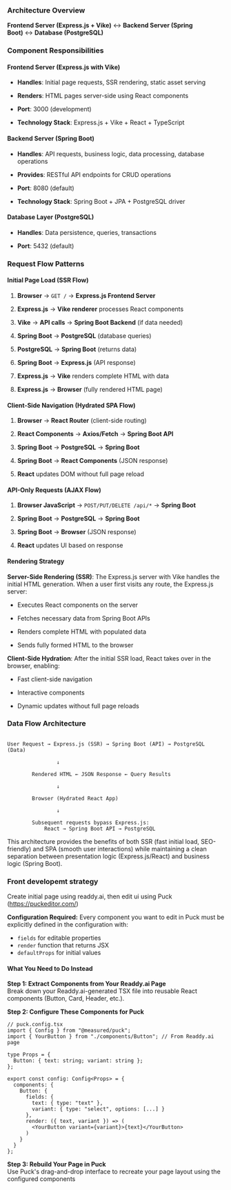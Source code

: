 ### **Architecture Overview**
  

**Frontend Server (Express.js + Vike)** ↔ **Backend Server (Spring Boot)** ↔ **Database (PostgreSQL)**
  

### **Component Responsibilities**

#### **Frontend Server (Express.js with Vike)**

- **Handles**: Initial page requests, SSR rendering, static asset serving

- **Renders**: HTML pages server-side using React components

- **Port**: 3000 (development)

- **Technology Stack**: Express.js + Vike + React + TypeScript


#### **Backend Server (Spring Boot)**

- **Handles**: API requests, business logic, data processing, database operations

- **Provides**: RESTful API endpoints for CRUD operations

- **Port**: 8080 (default)

- **Technology Stack**: Spring Boot + JPA + PostgreSQL driver

  

#### **Database Layer (PostgreSQL)**

- **Handles**: Data persistence, queries, transactions

- **Port**: 5432 (default)

  

### **Request Flow Patterns**

 #### **Initial Page Load (SSR Flow)**

1. **Browser** → `GET /` → **Express.js Frontend Server**

2. **Express.js** → **Vike renderer** processes React components

3. **Vike** → **API calls** → **Spring Boot Backend** (if data needed)

4. **Spring Boot** → **PostgreSQL** (database queries)

5. **PostgreSQL** → **Spring Boot** (returns data)

6. **Spring Boot** → **Express.js** (API response)

7. **Express.js** → **Vike** renders complete HTML with data

8. **Express.js** → **Browser** (fully rendered HTML page)

  

#### **Client-Side Navigation (Hydrated SPA Flow)**

  

1. **Browser** → **React Router** (client-side routing)

2. **React Components** → **Axios/Fetch** → **Spring Boot API**

3. **Spring Boot** → **PostgreSQL** → **Spring Boot**

4. **Spring Boot** → **React Components** (JSON response)

5. **React** updates DOM without full page reload

  
#### **API-Only Requests (AJAX Flow)**

1. **Browser JavaScript** → `POST/PUT/DELETE /api/*` → **Spring Boot**

2. **Spring Boot** → **PostgreSQL** → **Spring Boot**

3. **Spring Boot** → **Browser** (JSON response)

4. **React** updates UI based on response

  
#### **Rendering Strategy**

**Server-Side Rendering (SSR)**: The Express.js server with Vike handles the initial HTML generation. When a user first visits any route, the Express.js server:

- Executes React components on the server

- Fetches necessary data from Spring Boot APIs

- Renders complete HTML with populated data

- Sends fully formed HTML to the browser

**Client-Side Hydration**: After the initial SSR load, React takes over in the browser, enabling:

- Fast client-side navigation

- Interactive components

- Dynamic updates without full page reloads

  

### **Data Flow Architecture**

``` text

User Request → Express.js (SSR) → Spring Boot (API) → PostgreSQL (Data)

				↓

		Rendered HTML ← JSON Response ← Query Results
		
				↓
		
		Browser (Hydrated React App)

				↓

		Subsequent requests bypass Express.js:
			React → Spring Boot API → PostgreSQL

```

  

This architecture provides the benefits of both SSR (fast initial load, SEO-friendly) and SPA (smooth user interactions) while maintaining a clean separation between presentation logic (Express.js\/React) and business logic (Spring Boot).


### Front developemt strategy

Create initial page using readdy.ai, then edit ui using Puck (https://puckeditor.com/)


**Configuration Required:** Every component you want to edit in Puck must be explicitly defined in the configuration with:

- `fields` for editable properties    
- `render` function that returns JSX
- `defaultProps` for initial values
    
#### **What You Need to Do Instead**

**Step 1: Extract Components from Your Readdy.ai Page**  
Break down your Readdy.ai-generated TSX file into reusable React components (Button, Card, Header, etc.).

**Step 2: Configure These Components for Puck**

```tsx
// puck.config.tsx
import { Config } from "@measured/puck";
import { YourButton } from "./components/Button"; // From Readdy.ai page

type Props = {
  Button: { text: string; variant: string };
};

export const config: Config<Props> = {
  components: {
    Button: {
      fields: {
        text: { type: "text" },
        variant: { type: "select", options: [...] }
      },
      render: ({ text, variant }) => (
        <YourButton variant={variant}>{text}</YourButton>
      )
    }
  }
};

```

**Step 3: Rebuild Your Page in Puck**  
Use Puck's drag-and-drop interface to recreate your page layout using the configured components



